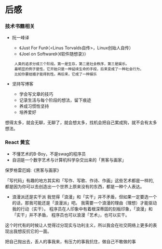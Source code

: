 # 后感

### 技术书籍相关
+ 阮一峰译
  + 《Just For Fun》（<Linus Torvalds自传>，Linux创始人自传）
  + 《Joel on Software》（《软件随想录》）
  ```
   人类的追求分成三个阶段。第一是生存，第二是社会秩序，第三是娱乐。
   最明显的例子是性，它开始只是一种延续生命的手段，后来变成了一种社会行为，
   比如你要结婚才能得到性。再后来，它成了一种娱乐
  ```

+ 坚持写博客
    + 学会写文章的技巧
    + 记录生活与每个阶段的想法，留下痕迹
    + 养成习惯性坚持
    + 培养爱好
  
想得太多，就会无聊，无聊了，就会想太多，找机会把自己累成狗，就不会有太多想法。

### React 黄玄

- 不懂艺术的B-Boy，不是swag的程序员
- 自诩是一个数字艺术与计算机科学杂交出来的「黑客与画家」

保罗格雷厄姆:《黑客与画家》

「写代码」有趣的地方其实和「写作、写歌、作诗、作画」这些艺术都是一样的,
都是因为你可以去创造出一个世界上原来没有的东西，都是一种个人表达。

- 浪漫派还是实干派
  我觉得「浪漫」和「实干」并不矛盾，但如果一定要选一个的话，那我可能还是「浪漫派」吧。
  我需要一个浪漫的理由（理想）才能驱动我的行动（实干）。
程序员在人印象中有着根深蒂固的刻板印象，「浪漫」和「实干」并不矛盾，
程序员也可以浪漫「艺术」，也可以实干。

这个时代有的时候让人觉得过分现实与功利主义，所以我会在社交网络上更多的表现出我想反抗它的一面。

把自己抛出去，丢人的事我来，有压力的事我抗住，做自己不敢做的事
